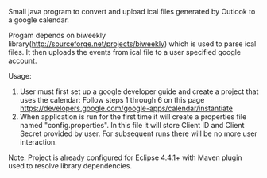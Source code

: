 Small java program to convert and upload ical files generated by Outlook to a google calendar.

Progam depends on biweekly library(http://sourceforge.net/projects/biweekly) which is used to parse ical files. It then uploads the events from ical file to a user specified google account.

Usage:

1. User must first set up a google developer guide and create a project that uses the calendar:
Follow steps 1 through 6 on this page https://developers.google.com/google-apps/calendar/instantiate
2. When application is run for the first time it will create a properties file named "config.properties". In this file it will store Client ID and Client Secret provided by user.
For subsequent runs there will be no more user interaction.


Note: Project is already configured for Eclipse 4.4.1+ with Maven plugin used to resolve library dependencies.
